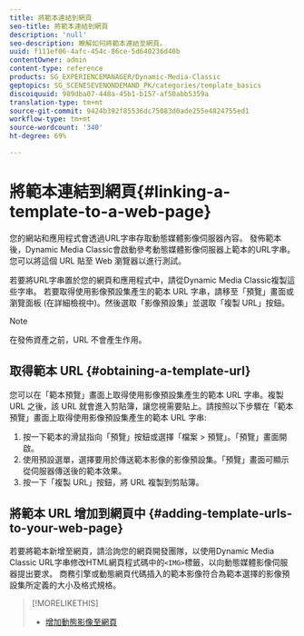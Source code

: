 ```yaml
---
title: 將範本連結到網頁
seo-title: 將範本連結到網頁
description: 'null'
seo-description: 瞭解如何將範本連結至網頁。
uuid: f111ef06-4afc-454c-86ce-5d640236d40b
contentOwner: admin
content-type: reference
products: SG_EXPERIENCEMANAGER/Dynamic-Media-Classic
geptopics: SG_SCENESEVENONDEMAND_PK/categories/template_basics
discoiquuid: 989dba07-448a-45b1-b157-af50abb5359a
translation-type: tm+mt
source-git-commit: 9424b392f85536dc75083d0ade255e4824755ed1
workflow-type: tm+mt
source-wordcount: '340'
ht-degree: 69%

---
```



# 將範本連結到網頁{#linking-a-template-to-a-web-page}

您的網站和應用程式會透過URL字串存取動態媒體影像伺服器內容。 發佈範本後，Dynamic Media Classic會啟動參考動態媒體影像伺服器上範本的URL字串。 您可以將這個 URL 貼至 Web 瀏覽器以進行測試。

若要將URL字串置於您的網頁和應用程式中，請從Dynamic Media Classic複製這些字串。 若要取得使用影像預設集產生的範本 URL 字串，請移至「預覽」畫面或瀏覽面板 (在詳細檢視中)。然後選取「影像預設集」並選取「複製 URL」按鈕。

>[!NOTE]
>
>在發佈資產之前，URL 不會產生作用。

## 取得範本 URL {#obtaining-a-template-url}

您可以在「範本預覽」畫面上取得使用影像預設集產生的範本 URL 字串。複製 URL 之後，該 URL 就會進入剪貼簿，讓您視需要貼上。請按照以下步驟在「範本預覽」畫面上取得使用影像預設集產生的範本 URL 字串:

1. 按一下範本的滑鼠指向「預覽」按鈕或選擇「檔案 > 預覽」。「預覽」畫面開啟。
1. 使用預設選單，選擇要用於傳送範本影像的影像預設集。「預覽」畫面可顯示從伺服器傳送後的範本效果。
1. 按一下「複製 URL」按鈕，將 URL 複製到剪貼簿。

## 將範本 URL 增加到網頁中  {#adding-template-urls-to-your-web-page}

若要將範本新增至網頁，請洽詢您的網頁開發團隊，以使用Dynamic Media Classic URL字串修改HTML網頁程式碼中的`<IMG>`標籤，以向動態媒體影像伺服器提出要求。 商務引擎或動態網頁代碼插入的範本影像符合為範本選擇的影像預設集所定義的大小及格式規格。

>[!MORELIKETHIS]
>
>* [增加動態影像至網頁](linking-urls-web-application.md#adding_dynamic_images_to_your_web_page)

